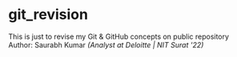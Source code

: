 # git_revision
This is just to revise my Git &amp; GitHub concepts on public repository
<br>
Author: Saurabh Kumar <i>(Analyst at Deloitte | NIT Surat '22)</i>